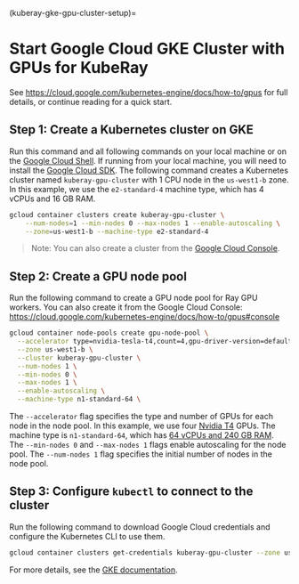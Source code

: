 (kuberay-gke-gpu-cluster-setup)=

# Start Google Cloud GKE Cluster with GPUs for KubeRay

See <https://cloud.google.com/kubernetes-engine/docs/how-to/gpus> for full details, or continue reading for a quick start.

## Step 1: Create a Kubernetes cluster on GKE

Run this command and all following commands on your local machine or on the [Google Cloud Shell](https://cloud.google.com/shell). If running from your local machine, you will need to install the [Google Cloud SDK](https://cloud.google.com/sdk/docs/install). The following command creates a Kubernetes cluster named `kuberay-gpu-cluster` with 1 CPU node in the `us-west1-b` zone. In this example, we use the `e2-standard-4` machine type, which has 4 vCPUs and 16 GB RAM.

```sh
gcloud container clusters create kuberay-gpu-cluster \
    --num-nodes=1 --min-nodes 0 --max-nodes 1 --enable-autoscaling \
    --zone=us-west1-b --machine-type e2-standard-4
```

> Note: You can also create a cluster from the [Google Cloud Console](https://console.cloud.google.com/kubernetes/list).

## Step 2: Create a GPU node pool

Run the following command to create a GPU node pool for Ray GPU workers.  You can also create it from the Google Cloud Console: <https://cloud.google.com/kubernetes-engine/docs/how-to/gpus#console>

```sh
gcloud container node-pools create gpu-node-pool \
  --accelerator type=nvidia-tesla-t4,count=4,gpu-driver-version=default \
  --zone us-west1-b \
  --cluster kuberay-gpu-cluster \
  --num-nodes 1 \
  --min-nodes 0 \
  --max-nodes 1 \
  --enable-autoscaling \
  --machine-type n1-standard-64 \
```

The `--accelerator` flag specifies the type and number of GPUs for each node in the node pool.  In this example, we use four [Nvidia T4](https://cloud.google.com/compute/docs/gpus#nvidia_t4_gpus) GPUs.  The machine type is `n1-standard-64`, which has [64 vCPUs and 240 GB RAM](https://cloud.google.com/compute/docs/general-purpose-machines#n1_machine_types). The `--min-nodes 0` and `--max-nodes 1` flags enable autoscaling for the node pool. The `--num-nodes 1` flag specifies the initial number of nodes in the node pool.

## Step 3: Configure `kubectl` to connect to the cluster

Run the following command to download Google Cloud credentials and configure the Kubernetes CLI to use them.

```sh
gcloud container clusters get-credentials kuberay-gpu-cluster --zone us-west1-b
```

For more details, see the [GKE documentation](https://cloud.google.com/kubernetes-engine/docs/how-to/cluster-access-for-kubectl).
